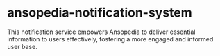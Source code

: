 # ansopedia-notification-system
This notification service empowers Ansopedia to deliver essential information to users effectively, fostering a more engaged and informed user base.
